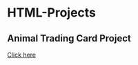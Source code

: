 # HTML-Projects 
## Animal Trading Card Project
[Click here](https://replit.com/@marwokgure/Animal-Trading-Card#index.html)

